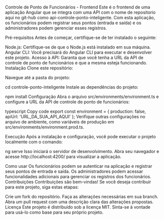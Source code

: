 Controle de Ponto de Funcionários - Frontend
Este é o frontend de uma aplicação Angular que se integra com uma API com o nome de repositorio aqui no git-hub como api-controle-ponto-inteligente. Com esta aplicação, os funcionários podem registrar seus pontos (entrada e saída) e os administradores podem gerenciar esses registros.

Pré-requisitos
Antes de começar, certifique-se de ter instalado o seguinte:

Node.js: Certifique-se de que o Node.js está instalado em sua máquina.
Angular CLI: Você precisará do Angular CLI para executar e desenvolver este projeto.
Acesso à API: Garanta que você tenha a URL da API de controle de ponto de funcionários e que a mesma esteja funcionando.
Instalação
Clone este repositório:

Navegue até a pasta do projeto:

cd controle-ponto-inteligente
Instale as dependências do projeto:

npm install
Configuração
Abra o arquivo src/environments/environment.ts e configure a URL da API de controle de ponto de funcionários:

typescript
Copy code
export const environment = {
  production: false,
  apiUrl: 'URL_DA_SUA_API_AQUI'
};
Verifique outras configurações no arquivo de ambiente, como variáveis de produção em src/environments/environment.prod.ts.

Execução
Após a instalação e configuração, você pode executar o projeto localmente com o comando:

ng serve
Isso iniciará o servidor de desenvolvimento. Abra seu navegador e acesse http://localhost:4200/ para visualizar a aplicação.

Como usar
Os funcionários podem se autenticar na aplicação e registrar seus pontos de entrada e saída.
Os administradores podem acessar funcionalidades adicionais para gerenciar os registros dos funcionários.
Contribuições
Contribuições são bem-vindas! Se você deseja contribuir para este projeto, siga estas etapas:

Crie um fork do repositório.
Faça as alterações necessárias em sua branch.
Abra um pull request com uma descrição clara das alterações propostas.
Licença
Este projeto é distribuído sob a licença MIT. Sinta-se à vontade para usá-lo como base para seu próprio projeto.

